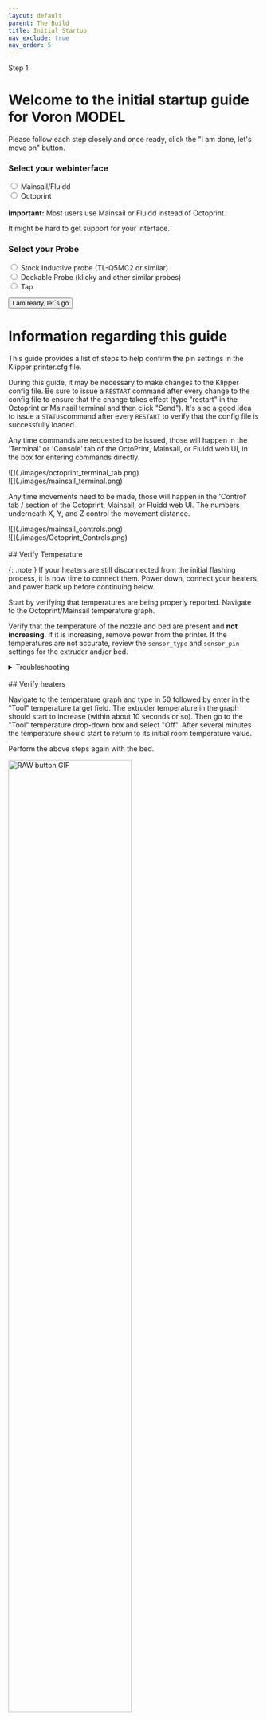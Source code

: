 ```yaml
---
layout: default
parent: The Build
title: Initial Startup
nav_exclude: true
nav_order: 5
---
```


<!-- 

NOTES ON EDITING: 

The intial startup pages are not in order down here. The order does not matter and can be freely changed in buttons.js (see instructions there)
To add a page, simply copy the code below, put it at the bottom of the page and change the "CHANGE_ME" id to an unusued ID (refer to buttons.js PAGE ID section). If the page you are adding is printer specific, please locate the corresponding section and insert it there. The ID name does not matter but should be chosen somewhat on topic. Once done, refer to Buttons.js to add the page to the site. 

<div id="CHANGE_ME" class="defaulthide hide" markdown="1">
FILL IN YOUR CONTENT HERE IN MARKDOWN
</div>

-->


<!-- leave this stuff here alone :) -->
<link  rel="stylesheet"  href="style.css">
<script src="buttons.js"> </script>
<script src="https://ajax.googleapis.com/ajax/libs/jquery/3.6.3/jquery.min.js"></script>
<body onload="checkstatus(), testscript()">

<!-- progress bar -->
<div class="defaulthide" id="progressdiv">
<div class="progress">
  <div id="progressbar" class="progress-bar progress-bar-striped bg-danger progress-bar-animated" role="progressbar" style="width: 8.33333333333%" aria-valuenow="20" aria-valuemin="0" aria-valuemax="120">Step 1</div>
</div>
</div>

<!-- PAGES BEGIN -->

<!-- Options Selection -->
<div id="0" class="defaulthide hide" markdown="1">

# Welcome to the initial startup guide for Voron <span id="printermodel">MODEL</span>
Please follow each step closely and once ready, click the "I am done, let's move on" button.

### Select your webinterface
<div class="form-check">
  <input class="form-check-input" type="radio" name="flexRadioDefault" id="mainsailos" onchange="hideoctowarning()">
  <label class="form-check-label" for="mainsailos">
    Mainsail/Fluidd
  </label>
</div>

<div class="form-check">
  <input class="form-check-input" type="radio" name="flexRadioDefault" id="octoprint" onchange="showoctowarning()" >
  <label class="form-check-label" for="octoprint">
    Octoprint
  </label>
</div>

<div id="octowarning" class="defaulthide">
 <br>
<div class="alert alert-warning" role="alert"><i class="fa fa-warning"></i><b> Important:</b> Most users use Mainsail or Fluidd instead of Octoprint.<p>It might be hard to get support for your interface.</p></div>
</div>

<div id="ProbeSelect" class="defaulthide hide" markdown="1">

### Select your Probe

  <div class="form-check">
    <input class="form-check-input" type="radio" name="probeSelect" id="inductive">
    <label class="form-check-label" for="inductive">
      Stock Inductive probe (TL-Q5MC2 or similar)
    </label>
  </div>

  <div class="form-check">
    <input class="form-check-input" type="radio" name="probeSelect" id="dockable">
    <label class="form-check-label" for="dockable">
      Dockable Probe  (klicky and other similar probes) 
    </label>
  </div>


  <div id="TapSelect" class="form-check">
    <input class="form-check-input" type="radio" name="probeSelect" id="tap">
    <label class="form-check-label" for="tap">
      Tap
    </label>
  </div>
</div>

<button type="button" class="text-center btn btn-danger margin-right2 btn-spacing-mobile" id="button-start" onclick="start()">I am ready, let´s go</button>




</div> 


<!-- START OF CONTENT-->
<!-- Guide Information -->
<div id="info" class="defaulthide hide" markdown="1">


# Information regarding this guide
This guide provides a list of steps to help confirm the pin settings in the Klipper printer.cfg file.

During this guide, it may be necessary to make changes to the Klipper config file. Be sure to issue a ```RESTART``` command after every change to the config file to ensure that the change takes effect (type "restart" in the Octoprint or Mainsail terminal and then click "Send"). It's also a good idea to issue a ```STATUS```command after every ```RESTART``` to verify that the config file is successfully loaded.

Any time commands are requested to be issued, those will happen in the 'Terminal' or 'Console' tab of the OctoPrint, Mainsail, or Fluidd web UI, in the box for entering commands directly.

<div class="defaulthide octoprintclass" markdown="1">
![](./images/octoprint_terminal_tab.png)
</div>

  
<div class="defaulthide mainsailclass" markdown="1">
![](./images/mainsail_terminal.png)
</div>

Any time movements need to be made, those will happen in the 'Control' tab / section of the Octoprint, Mainsail, or Fluidd web UI. The numbers underneath X, Y, and Z control the movement distance.

<div class="defaulthide mainsailclass" markdown="1">
![](./images/mainsail_controls.png)
</div>


<div class="defaulthide octoprintclass" markdown="1">
![](./images/Octoprint_Controls.png)
</div>
<br>


</div>
 
<!-- Verify your heaters -->
<div class="defaulthide hide" id="verifytemp" markdown="1">
## Verify Temperature 

{: .note }
If your heaters are still disconnected from the initial flashing process, it is now time to connect them.  Power down, 
connect your heaters, and power back up before continuing below.

Start by verifying that temperatures are being properly reported. Navigate to the Octoprint/Mainsail temperature graph.


Verify that the temperature of the nozzle and bed are present and **not increasing**. If it is increasing, remove power from the printer. If the temperatures are not accurate, review the `sensor_type` and `sensor_pin` settings for the extruder and/or bed.
<br>

<details markdown="1" markdown="1">
  <summary>Troubleshooting</summary>
  * If your Thermistors are not working as they should (Rapidly changing temperatures for example). Double check all your crimps and wires. 
  * A Multimeter in continuity mode is a useful tool for this
  * You can also download your klipper log file and upload it to [Klippylyzer](https://klippylyzer.github.io/)
  * If the temperature is rising rapidly, the heater is probably powered for some reason.  This could indicate a wiring error, or an issue with the control board.
</details>
<br>
</div>

<div class="defaulthide hide" id="verifyheater" markdown="1">
## Verify heaters
 

Navigate to the temperature graph and type in 50 followed by enter in the "Tool" temperature target field. The extruder temperature in the graph should start to increase (within about 10 seconds or so). Then go to the "Tool" temperature drop-down box and select "Off". After several minutes the temperature should start to return to its initial room temperature value. 

Perform the above steps again with the bed.



<img src="images/heaters.gif" alt="RAW button GIF" width="70%">

<details markdown="1">
  <summary>Troubleshooting</summary>
  * If the temperature does not increase, then verify the `heater_pin` setting in the config's `[extruder]` or `[heater_bed]` section
  * If the temperature increases on an unexpected sensor, you likely have either the thermistor connections swapped, or the heater connections swapped.
  * For the heated bed, on models with a mains heated bed.
    * check if the SSR indicator light is blinking/solid.  If it is, you know everything up to the ssr is working, but something may be wrong on the mains side.
    * if the SSR light is not on, you likely have an issue on the control side.  One common mistake is getting the polarity of the control wires swapped:  make sure + on the Control board is connected to + on the SSR
</details>

<br>

</div>

<!-- V0 ONLY from now on-->
<!-- V0 Motors and Stepper buzz -->
<div class="defaulthide" id="v0motor" markdown="1">
## V0 Stepper Motor Check

To verify that each stepper motor is operating correctly, send an appropriate `STEPPER_BUZZ` command, such as:

`STEPPER_BUZZ STEPPER=stepper_x`

The STEPPER_BUZZ command will cause the given stepper to move one millimeter in a positive direction and then it will return to its starting position.  This movement cycle will repeat 10 times.

You will be looking for three things:
  1. Ensure that the motor which responds is the one you expected.
  1. Ensure that the motor moves cleanly:  forward, pause, back, pause, repeat.  Lack of movement, or vibrating or buzzing oddly are all cause for concern
  1. Ensure that the motor moves the correct direction first.  If the movement is backwards, it is important to correct at this stage.

{: .note }
A single test of each motor is being used to confirm multiple aspects of its function:  that the motor moves properly, that it's the correct motor, and what direction it moves.  Please make sure you confirm ALL stated expectations for each motor.  You can repeat the test multiple times if needed.


<img src="images/verifysteppers.gif" alt="RAW button GIF" width="70%">

Run this command for each of the motors:

| **Command**                                   | **Expectation**                                                |
|:-------------------------------------------|:----------------------------------------------------------------|
| STEPPER_BUZZ STEPPER=stepper_x           | The back left gantry motor will rotate clockwise first, then back counterclockwise   |
| STEPPER_BUZZ STEPPER=stepper_y           | The back right gantry motor will rotate clockwise first, then back counterclockwise  |
| STEPPER_BUZZ STEPPER=stepper_z           | the bed will move down, then back up                |
| STEPPER_BUZZ STEPPER=extruder            | The extruder moves.  Direction will be tested later for this motor                   |

<details markdown="1">
  <summary>Troubleshooting</summary>
  
* If the stepper does not move at all verify the following: the "enable_pin" and "step_pin" in your printer.cfg.

* If the stepper motor moves but does not return to its original position then verify the "dir_pin" setting.

* If the stepper motor oscillates in an incorrect direction, then it generally indicates that the "dir_pin" for the axis needs to be inverted. To do this, add a '!' in front of the "dir_pin". Example: "dir_pin: !PIN"

* If the motor moves significantly more or significantly less than one millimeter then verify the `rotation_distance` setting.

* If the motor buzzes, check the stepper motor wiring.

</details>
<p></p>
![](./images/V0-motor-configuration-guide.png)
<br>


</div>
<!-- -->
<!-- V0 Homing -->
<div class="defaulthide" id="v0homing" markdown="1">

## V0 XY Homing Check

At this point everything is ready to home X and Y.

{: .warning} 
>You need to be able to quickly stop the printer in case something goes wrong (e.g. the tool head goes the wrong direction).  There are a few ways of doing this:
>
> 1. Use the E-stop button on the display (if installed).  On the Mini12864 it is the small button underneath the main control knob.  Test the button and see what happens -  Klipper should shut down. The Raspberry Pi and OctoPrint/Mainsail/Fluidd should still be running but disconnected from Klipper.  
> 2. Have a computer right next to the printer with the `RESTART` or `M112` command already in the terminal command line.  When you start homing the printer, if it goes in the wrong direction, quickly send the restart command and it will stop the printer.
> 3. As a "nuclear" option, power off the printer with the power switch if something goes wrong.  This is not ideal because it may corrupt the files on the SD card and to recover would require reinstalling everything from scratch.

<div class="defaulthide mainsailclass" markdown="1">
{: .note }
After a shutdown, press the `FIRMWARE_RESTART` button in Mainsail or Fluidd to resume normal operation
</div>
<div class="defaulthide octoprintclass" markdown="1">
{: .note }
After a shutdown, press "Connect" in the upper left corner of OctoPrint. Next, in the Octoprint terminal window send a `FIRMWARE_RESTART` to get the printer back up and running.
</div>

Once there is a _tested_ process for stopping the printer in case of something going wrong,  you can test X and Y movement.   First, send a `G28 X` command. This will only home X: The bed should  *move down slightly and then the toolhead should move to the right until it hits the X endstop*. 

* If the bed moves upwards before moving to the right, you must reverse your z stepper directions in the config.
* If the toolhead moves in an incorrect direction, stop it with emergency stop, take note of what direction it went, and move on to testing Y

Next, test Y: run `G28 Y`.  The bed should move down slightly, and then the toolhead should move towards the back of the printer until it hits the Y endstop.  

{: .note}
In a CoreXY configuration, both motors motors work together to move the printer in X or Y (think Etch A Sketch). As a result, testing X homing alone tells us very little.  We *must* test X and Y in order to determine what (if any) adjustments are needed


If either axis does not move the toolhead in the expected or correct direction, refer to the table below to figure out how to correct it.  If you need to invert the direction of one of the motors, invert the direction pin definition by adding a `!` to the pin name. For example, `dir_pin: PB2` would become `dir_pin: !PB2`.  (if the entry already has a `!`, remove it instead).   If the motors are going in directions that match the lower row of the chart, physically swap your X and Y (A and B) motor connectors at the MCU.

* [stepper x] = Motor B
* [stepper y] = Motor A

## Motor Configuration Guide for the Voron V0


![](./images/V0-motor-configuration-guide.png)

<br>

</div>
<!-- V0 ENDSTOP -->
<div class="defaulthide" id="v0endstop" markdown="1">

## V0 Z Endstop Location 

### V0.2
For V0.2 the Z endstop is located at the bottom of the machine. After homing Z you can use the `Z_ENDSTOP_CALIBRATE` command to find the correct position_endstop value automatically. 

### V0.0 & V0.1
The V0.0 and V0.1 uses the bed assembly to contact the Z endstop switch via an adjustable screw in the T8 nut block. Ideally the activation of that switch will be at the exact bed height at which your nozzle also reaches the bed surface. However there is a window of travel from the moment that switch is activated to the point at which that switch bottoms out, this window is about 0.6mm.  As a result, calibrating Z on these printers is a 2 step process:
1. Adjust the screw, so that the endstop is triggered just slightly before the nozzle hits the bed (within about 0.6mm)
1. Use the  `Z_ENDSTOP_CALIBRATE`routine (below) to fine tune the calibration of the endstop switch in software.

### Z Endstop Calibrate
We will use a piece of copy paper to set the height of our nozzle relative to the endstop position, do this test with your nozzle cold. When the nozzle is heated, its position (relative to the bed) changes due to thermal expansion. This thermal expansion is typically around a 100 microns, which is about the same thickness as a typical piece of printer paper. The exact amount of thermal expansion isn’t crucial, just as the exact thickness of the paper isn’t crucial. Start with the assumption that the two are equal.
* Home z
* Place the piece of copy paper on the bed
* Run the `Z_ENDSTOP_CALIBRATE` command.
<div class="defaulthide octoprintclass" markdown="1">
* move the nozzle closer to the bed in small increments, using `TESTZ Z=` commands.
</div>

<div class="defaulthide mainsailclass" markdown="1">
* a dialog box will open that allows you to move the nozzle up and down by preset amounts.
* move the nozzle closer to the bed in small increments, using the controls in the dialog
</div>
* after each movement push the paper back and forth to check if the nozzle is in contact with the paper and to feel the amount of friction. 
* Continue issuing commands until you feel a small amount of friction when testing with the paper. If too much friction is found then you can use a positive Z value to move the nozzle up.
* Once you have found the correct height, run the `ACCEPT` command
* run the `SAVE_CONFIG` command



This value that we just calculated is now in your config (note: save_config stores things down at the bottom of your config, not in the main section) and it represents the distance from the point that the nozzle touches the bed surface to when the bed assembly triggers the z endstop switch. It also represents your maximum Z travel distance.

<br>




</div>
<!-- Bed Leveling -->
<div class="defaulthide" id="v0bedscrews" markdown="1">
## V0 Bed Leveling

### Bed Screws

The V0 uses manual bed leveling. The bed is small enough and thick enough that a mesh or other types of per print leveling should not be needed. There is a macro in Klipper to help with the manual bed leveling process: `BED_SCREWS_ADJUST`

This tool will move the printer's nozzle to each screw XY location and then move the nozzle to a Z=0.3 height. At this point one can use the "paper test" to adjust the bed screw directly under the nozzle. See the information described in "the paper test", but adjust the bed screw instead of commanding the nozzle to different heights. Adjust the bed screw until there is a small amount of friction when pushing the paper back and forth. This process will move all three mounting points of your bed closer to the nozzle so it is critical that you re-run the Z offset adjust after completing this section.

Once the screw is adjusted so that a small amount of friction is felt, run either the `ACCEPT` or `ADJUSTED` command. Use the `ADJUSTED` command if the bed screw needed an adjustment (typically anything more than about 1/8th of a turn of the screw). Use the `ACCEPT` command if no significant adjustment is necessary. Both commands will cause the tool to proceed to the next screw. (When an `ADJUSTED` command is used, the tool will schedule an additional cycle of bed screw adjustments; the tool completes successfully when all bed screws are verified to not require any significant adjustments.) One can use the `ABORT` command to exit the tool early.

After the `BED_SCREWS_ADJUST` command has been completed rerun the `Z_ENDSTOP_CALIBRATE` command to to bring your nozzle to the correct Z=0 position.

<br>

</div>

<!-- 00 Point -->
<div class="defaulthide" id="v000" markdown="1">
## V0 Define 0 Point

The homing position is not at the typical location of 0,0 but at the maximum travel location.  The actual numbers vary by printer build size.

Depending on bed location, the positional parameters may need to be adjusted to re-locate the 0,0 point.

1. Start by re-running `G28 X Y` to home X and Y.  After this, the nozzle will be at the maximum X,Y as defined by *position_max* under *[stepper_x]* and *[stepper_y]*. 
2. Using the OctoPrint or Mainsail controls, move the nozzle to the front left corner of the bed.
3. If the left corner of the bed cannot be reached within 3-5mm, the bed location needs to be physically adjusted (if possible). Move the bed on the extrusions or move the extrusions to get the bed location within range.
	* If questionable, turn off motors and attempt to move the gantry by hand to see if the front left corner can physically be reached by the nozzle.
4. Once the nozzle is close to the front left corner of the bed but still on the bed, send an `M114` command to retrieve the current location.
	* *Note: Due to other tolerances, it is usually not recommended to have the 0,0 exactly on the corner of the bed or build surface. Spec bed sizes are always slightly larger than the defined print volume so print volume loss will be minimal.*

If X and Y offsets are less than 1mm and 0,0 is over the bed, nothing needs to be changed.

If X and Y offsets are within 5mm or 0,0 is past the bed, the *position_max* values should be adjusted to change where the 0,0 point is computed.  If the 0,0 is over the bed, the distance from the home point to the front left (*position_max*) must be increased.  If the 0,0 is past the bed, the distance must be decreased. The amount is determined by the output of the `M114` command. Update *position_max* and *position_endstop* for both *[stepper_x]* and *[stepper_y]* as follows:

* For X: New = Current - Get Position X (M114) Result
* For Y: New = Current - Get Position Y (M114) Result

*If the Z endstop pin location has been previously defined, be sure to re-follow the process to set the Z endstop pin location (if applicable).*

If anything is updated in the printer configuration file, save the file and restart Klipper using `FIRMWARE_RESTART`.

</div>

<!-- V0 END-->

<!-- V1/Trident START-->
<!-- Trident Motor Check-->
<div class="defaulthide" id="v1motor" markdown="1">
## Trident Stepper Motor Check

To verify that each stepper motor is operating correctly, send a `STEPPER_BUZZ` command, such as:

`STEPPER_BUZZ STEPPER=stepper_x`

The STEPPER_BUZZ command will cause the given stepper to move one millimeter in a positive direction and then it will return to its starting position.  This movement cycle will repeat 10 times.

You will be looking for three things:
  1. Ensure that the motor which responds is the one you expected.
  1. Ensure that the motor moves cleanly:  forward, pause, back, pause, repeat.  Lack of movement, or vibrating or buzzing oddly are all cause for concern
  1. Ensure that the motor moves the correct direction first.  If the movement is backwards, it is important to correct at this stage.

{: .note }
A single test of each motor is being used to confirm multiple aspects of its function:  that the motor moves properly, that it's the correct motor, and what direction it moves.  Please make sure you confirm ALL stated expectations for each motor.  You can repeat the test multiple times if needed.


<img src="images/verifysteppers.gif" alt="RAW button GIF" width="70%">

Run this command for each of the motors:

| **Command**                                   | **Expectation**                                                |
|:-------------------------------------------|:----------------------------------------------------------------|
| STEPPER_BUZZ STEPPER=stepper_x           | The back left gantry motor will rotate clockwise first, then back counterclockwise   |
| STEPPER_BUZZ STEPPER=stepper_y           | The back right gantry motor will rotate clockwise first, then back counterclockwise  |
| STEPPER_BUZZ STEPPER=stepper_z           | the front left corner of the bed moves down, then back up                |
| STEPPER_BUZZ STEPPER=stepper_z1          | the back of the bed moves down, then back up                                   |
| STEPPER_BUZZ STEPPER=stepper_z2          | The front right corner of the bed moves down, then back up                           |
| STEPPER_BUZZ STEPPER=extruder            | The extruder moves.  Direction will be tested later for this motor                   |


<details markdown="1">
  <summary>Troubleshooting</summary>
  
* If the stepper does not move at all
  * Verify the `enable_pin` and `step_pin` in your printer.cfg.
  * Verify that the motor driver has power

* If the stepper motor moves but does not return to its original position then verify the `dir_pin` setting.

* If the wrong motor moves, verify that the correct motors are plugged into the correct ports of the controller

* If the stepper motor movement is backwards, then it generally indicates that the "dir_pin" for the axis needs to be inverted. Add a '!' in front of the "dir_pin", or remove it if already present. Example: `dir_pin: PA1` -> `dir_pin: !PA1`

* If the load moves significantly more or significantly less than one millimeter then verify the `rotation_distance` setting.

* If the motor buzzes without making clean 1mm movements, check the [stepper motor wiring](/build/electrical/#stepper-motor-wiring)

</details>

![](./images/VT-motor-configuration-guide.png)

<br>


</div>
<!-- Trident Homing -->
<div class="defaulthide" id="v1homing" markdown="1">

## Trident XY Homing Check

At this point everything is ready to home X and Y.

{: .warning} 
>You need to be able to quickly stop the printer in case something goes wrong (e.g. the tool head goes the wrong direction).  There are a few ways of doing this:
>
> 1. Use the E-stop button on the display (if installed).  On the Mini12864 it is the small button underneath the main control knob.  Test the button and see what happens -  Klipper should shut down. The Raspberry Pi and OctoPrint/Mainsail/Fluidd should still be running but disconnected from Klipper.  
> 2. Have a computer right next to the printer with the `RESTART` or `M112` command already in the terminal command line.  When you start homing the printer, if it goes in the wrong direction, quickly send the restart command and it will stop the printer.
> 3. As a "nuclear" option, power off the printer with the power switch if something goes wrong.  This is not ideal because it may corrupt the files on the SD card and to recover would require reinstalling everything from scratch.

<div class="defaulthide mainsailclass" markdown="1">
{: .note }
After a shutdown, press the `FIRMWARE_RESTART` button in Mainsail or Fluidd to resume normal operation
</div>
<div class="defaulthide octoprintclass" markdown="1">
{: .note }
After a shutdown, press "Connect" in the upper left corner of OctoPrint. Next, in the Octoprint terminal window send a `FIRMWARE_RESTART` to get the printer back up and running.
</div>

Once there is a _tested_ process for stopping the printer in case of something going wrong,  you can test X and Y movement.   First, send a `G28 X` command. This will only home X: The bed should  *move down slightly and then the toolhead should move to the right until it hits the X endstop*. 

* If the bed moves upwards before moving to the right, you must reverse your z stepper directions in the config.
* If the toolhead moves in an incorrect direction, stop it with emergency stop, take note of what direction it went, and move on to testing Y

Next, test Y: run `G28 Y`.  The toolhead should move up slightly, and then towards the back of the printer until it hits the Y endstop.  

{: .note}
In a CoreXY configuration, both motors motors work together to move the printer in X or Y (think Etch A Sketch). As a result, testing X homing alone tells us very little.  We *must* test X and Y in order to determine what (if any) adjustments are needed


If either axis does not move the toolhead in the expected or correct direction, refer to the table below to figure out how to correct it.  If you need to invert the direction of one of the motors, invert the direction pin definition by adding a `!` to the pin name. For example, `dir_pin: PB2` would become `dir_pin: !PB2`.  (if the entry already has a `!`, remove it instead).   If the motors are going in directions that match the lower row of the chart, physically swap your X and Y (A and B) motor connectors at the MCU.

* [stepper x] = Motor B
* [stepper y] = Motor A

## Motor Configuration Guide for the Voron Trident


![](./images/VT-motor-configuration-guide.png)

<br>

</div>


<!-- Trident Leveling-->


<div class="defaulthide" id="ztilt" markdown="1">
## Trident Bed Leveling

The Trident uses automated bed leveling using 3 motors.  There is a macro `Z_TILT_ADJUST` built into Klipper for that function. It is very similar to the `QUAD_GANTRY_LEVEL` used by V2, but supports 3 or more motors. Run the `Z_TILT_ADJUST` and it will probe each of the 3 points 3 times, average the readings, then make adjustments until the gantry is level.

After that process has been completed, re-home z by running `G28 Z`.

### Tilt with Heated Bed and Chamber

Set your bed temperature to 100C

This will be the first time that a `Z_TILT_ADJUST` has been run at a high chamber temperature.  To ensure that the probe has stabilized with the heated bed at 100C run `PROBE_ACCURACY` with the nozzle at the center of the bed.  If the values are trending (increasing or decreasing) throughout the 10 probes or the standard deviation is greater than 0.003mm, wait another 5 minutes and try again.

Once the readings are stable, run `Z_TILT_ADJUST`.  Make a note of how long the probe readings took to stabilize for when starting prints - typically a cold printer takes 10-20 minutes to stabilize at temperature.

</div>





<!-- V1 END -->
<!-- V2 Start -->
<!-- V2 Motors -->

<div class="defaulthide" id="v2motor" markdown="1">
## V2 Stepper Motor Check

To verify that each stepper motor is operating correctly, send a command such as :

`STEPPER_BUZZ STEPPER=stepper_x`

The STEPPER_BUZZ command will cause the given stepper to move one millimeter in a positive direction and then it will return to its starting position.  This movement cycle will repeat 10 times.

You will be looking for three things:
  1. Ensure that the motor which responds is the one you expected.
  1. Ensure that the motor moves cleanly:  forward, pause, back, pause, repeat.  Lack of movement, or vibrating or buzzing oddly are all cause for concern
  1. Ensure that the motor moves the correct direction first.  If the movement is backwards, it is important to correct at this stage.

{: .note }
A single test of each motor is being used to confirm multiple aspects of its function:  that the motor moves properly, that it's the correct motor, and what direction it moves.  Please make sure you confirm ALL stated expectations for each motor.  You can repeat the test multiple times if needed.


<img src="images/verifysteppers.gif" alt="RAW button GIF" width="70%">

Run this command for each of the motors:

| **Command**                                   | **Expectation**                                                |
|:-------------------------------------------|:----------------------------------------------------------------|
| STEPPER_BUZZ STEPPER=stepper_x           | The back left gantry motor will rotate clockwise first, then back counterclockwise   |
| STEPPER_BUZZ STEPPER=stepper_y           | The back right gantry motor will rotate clockwise first, then back counterclockwise  |
| STEPPER_BUZZ STEPPER=stepper_z           | the front left corner of the bed moves up, then back down                |
| STEPPER_BUZZ STEPPER=stepper_z1          | the back left corner of the bed moves up, then back down                            |
| STEPPER_BUZZ STEPPER=stepper_z2          | The back right corner of the bed moves up, then back down                           |
| STEPPER_BUZZ STEPPER=stepper_z3          | The front right corner of the bed moves up, then back down                           |
| STEPPER_BUZZ STEPPER=extruder            | The extruder moves.  Direction will be tested later for this motor                   |


<details markdown="1">
  <summary>Troubleshooting</summary>
  
* If the stepper does not move at all
  * Verify the `enable_pin` and `step_pin` in your printer.cfg.
  * Verify that the motor driver has power

* If the stepper motor moves but does not return to its original position then verify the `dir_pin` setting.

* If the wrong motor moves, verify that the correct motors are plugged into the correct ports of the controller

* If the stepper motor movement is backwards, then it generally indicates that the "dir_pin" for the axis needs to be inverted. Add a '!' in front of the "dir_pin", or remove it if already present. Example: `dir_pin: PA1` -> `dir_pin: !PA1`

* If the load moves significantly more or significantly less than one millimeter then verify the `rotation_distance` setting.

* If the motor buzzes without making clean 1mm movements, check the [stepper motor wiring](/build/electrical/#stepper-motor-wiring)

</details><p></p>

![](./images/V2-motor-configuration-guide.png)

<br>


</div>
<!-- V2 Homing -->
<div class="defaulthide" id="v2homing" markdown="1">

## V2 XY Homing Check

At this point everything is ready to home X and Y.

**Important:** You need to be able to quickly stop the printer in case something goes wrong (e.g. the tool head goes the wrong direction).  There are a few ways of doing this:

1. Use the E-stop button on the display (if installed).  On the Mini12864 it is the small button underneath the main control knob.  Test the button and see what happens -  Klipper should shut down. Raspberry Pi and OctoPrint/Mainsail/Fluidd should still be running but disconnected from Klipper.  Press "Connect" in the upper left corner of OctoPrint, then in the Octoprint terminal window send a `FIRMWARE_RESTART` to get the printer back up and running.
2. Have a computer right next to the printer with the `RESTART` or `M112` command already in the terminal command line in OctoPrint.  When you start homing the printer, if it goes in the wrong direction, quickly send the restart command and it will stop the printer.
3. As a "nuclear" option, power off the printer with the power switch if something goes wrong.  This is not ideal because it may corrupt the files on the SD card and to recover would require reinstalling everything from scratch.

Once there is a _tested_ process for stopping the printer in case of something going wrong,  you can test X and Y movement.  *note: you will need to test X AND Y before you can correctly determine what adjustments are needed.*  First, send a `G28 X` command. This will only home X: The tool head should *move up slightly and then move to the right until it hits the X endstop*. If it moves any other direction, abort, take note, but still move on to testing Y. Next, test Y: run `G28 Y`.  The toolhead should move to the back of the printer until it hits the Y endstop. In a CoreXY configuration, both motors have to move in order to get the toolhead to go in only and X or Y direction (think Etch A Sketch). If the gantry moves downward first before moving to the right, you must reverse your z stepper directions in the config.

If either axis does not move the toolhead in the expected or correct direction, refer to the table below to figure out how to correct it.  If you need to invert the direction of one of the motors, invert the direction pin definition by adding a `!` to the pin name. For example, `dir_pin: PB2` would become `dir_pin: !PB2`.  (if the entry already has a `!`, remove it instead).   If the motors are going in directions that match the lower row of the chart, physically swap your X and Y (A and B) motor connectors on the MCU.

* [stepper x] = Motor B
* [stepper y] = Motor A

## Motor Configuration Guide for the Voron V2


![](./images/V2-motor-configuration-guide.png)

<br>

</div>

<!-- V2 Bed Leveling -->
<div class="defaulthide" id="qgl" markdown="1">
## V2 Bed Leveling

Since the V2 uses 4 independent Z motors, the entire gantry system must be specially levelled.  The macro to call this process is `QUAD_GANTRY_LEVEL` (sometimes referred to in conversation as 'QGL').  It will probe each of 4 points 3 times, average the readings, then make adjustments until the gantry is level.

If the process fails due to an “_out of bounds_” error, disable your stepper motors and slowly move your gantry or bed by hand until it is approximately flat. Re-home your printer (`G28`) and then rerun the sequence. You may have to run it more than once.  Make sure that the adjustment value for each stepper motor converges to 0. If it diverges, check to make sure you have your stepper motors wired to the correct stepper driver (check documentation).

### QGL with Heated Bed and Chamber

Run a `G28` command to home the printer since a `SAVE_CONFIG` restarts the printer.

This will be the first time that a Quad Gantry Level has been run at a high chamber temperature.  To ensure that the probe has stabilized with the heated bed at 100C and the hot end at 240C, run `PROBE_ACCURACY` with the nozzle at the center of the bed.  If the values are trending (increasing or decreasing) throughout the 10 probes or the standard deviation is greater than 0.003mm, wait another 5 minutes and try again.

Once the readings are stable, run `QUAD_GANTRY_LEVEL`.  Make a note of how long the probe readings took to stabilize for when starting prints - typically a cold printer takes 10-20 minutes to stabilize at temperature.

#### Common QGL Problems

* If the QGL is having issues with too high of a standard deviation and the printer is heated and stable, check Z belt tension.  Make sure they are reasonably tight and even.
* If QGL fails with being unable to reach the probe in time, do a `FIRMWARE_RESTART`, manually level the bed as closely as possible, then home (`G28`) and re-attempt.



</div>


<!-- V2 END -->

<!-- VSW START -->
<!-- VWS Motors -->
<div class="defaulthide" id="vswmotor" markdown="1">
## Switchwire Stepper Motor Check

To verify that each stepper motor is operating correctly, send a `STEPPER_BUZZ` command, such as:

`STEPPER_BUZZ STEPPER=stepper_x`

The STEPPER_BUZZ command will cause the given stepper to move one millimeter in a positive direction and then it will return to its starting position.  This movement cycle will repeat 10 times.

You will be looking for three things:
  1. Ensure that the motor which responds is the one you expected.
  1. Ensure that the motor moves cleanly:  forward, pause, back, pause, repeat.  Lack of movement, or vibrating or buzzing oddly are all cause for concern
  1. Ensure that the motor moves the correct direction first.  If the movement is backwards, it is important to correct at this stage.

{: .note }
A single test of each motor is being used to confirm multiple aspects of its function:  that the motor moves properly, that it's the correct motor, and what direction it moves.  Please make sure you confirm ALL stated expectations for each motor.  You can repeat the test multiple times if needed.


<img src="images/verifysteppers.gif" alt="RAW button GIF" width="70%">

Run this command for each of the motors:

| **Command**                                   | **Expectation**                                                |
|:-------------------------------------------|:----------------------------------------------------------------|
| STEPPER_BUZZ STEPPER=stepper_x           | The left hand gantry motor will rotate counterclockwise first, then back clockwise   |
| STEPPER_BUZZ STEPPER=stepper_y           | The bed will move forward first, then return backward
| STEPPER_BUZZ STEPPER=stepper_z           | The right hand gantry motor will rotate counterclockwise first, then back clockwise                |
| STEPPER_BUZZ STEPPER=extruder            | The extruder moves.  Direction will be tested later for this motor                   |


<details markdown="1">
  <summary>Troubleshooting</summary>
  
* If the stepper does not move at all
  * Verify the `enable_pin` and `step_pin` in your printer.cfg.
  * Verify that the motor driver has power

* If the stepper motor moves but does not return to its original position then verify the `dir_pin` setting.

* If the wrong motor moves, verify that the correct motors are plugged into the correct ports of the controller

* If the stepper motor movement is backwards, then it generally indicates that the "dir_pin" for the axis needs to be inverted. Add a '!' in front of the "dir_pin", or remove it if already present. Example: `dir_pin: PA1` -> `dir_pin: !PA1`

* If the load moves significantly more or significantly less than one millimeter then verify the `rotation_distance` setting.

* If the motor buzzes without making clean 1mm movements, check the [stepper motor wiring](/build/electrical/#stepper-motor-wiring)

</details>

![](./images/SW-motor-configuration-guide.png)

<br>


</div>

<!-- VSW Endstops -->
<div  class="defaulthide"  id="vswendstop"  markdown="1">

## Switchwire Endstop Check

{: .note }
this document describes testing x and y endstops.  if you will be using sensorless homing, test any physical endstops you do have, and refer to the [sensorless homing guide](/tuning/sensorless.html).

Slowly move the toolhead and bed to the center, then send the `QUERY_ENDSTOPS` command. The terminal window should respond with the following:


```
Send: QUERY_ENDSTOPS

Recv: x:open y:open z:open
```

If either "X" or "Y" shows "triggered", double-check to make sure none of them are pressed. 

Next, move the toolhead all the way to the right until you hear a clicking sound, then send the `QUERY_ENDSTOPS` command again. <br>

Make sure that the X endstop says "triggered" and the Y and Z endstops stay open.

Next, return the toolhead to the middle, and move the bed all the way forward.   This should result in the Y endstop reading "triggered" 

{: .note }
The Voron Switchwire, uses a "probe virtual endstop" for Z, so the Z endstop will be dealt with in a later step


<details  markdown="1">

<summary>Troubleshooting</summary>

* <p markdown="1">If one of the endstops acts backwards (reading "TRIGGERED" when open and vice-versa), go into the printer configuration file (typically printer.cfg) and add or remove the ! in front of the pin identifier. 
For example, if the X endstop was inverted, add a ! in front of the pin number as follows: 
<br>`endstop_pin: P1.28` -> `endstop_pin: !P1.28` 
<br>Be warned however:  All stock Voron endstops are N.C. switches connected to GND.  If a stock endstop requires `!` it may indicate a wiring issue</p>

* <p>If the endstop cannot be reached with the toolhead, make sure that you don't have any rubber rail stoppers left on the rail. </p>

* <p>If there are no rubber rail stoppers in place and you still can't trigger the endstop, make sure that your gantry is deracked. <a  href="https://www.youtube.com/watch?v=cOn6u9kXvy0">Gantry deracking</a>  </p>

* if a switch seems "slow" to respond, you may need to add a software controlled pullup to its pin, using `^`.  Most controllers in Vorons have hardwired pullups, and do not require this, but there are always exceptions.

</details>

<br />


</div>

<!-- V0 Homing -->
<div class="defaulthide" id="vswhoming" markdown="1">

## Switchwire XY Homing Check

At this point everything is ready to home X and Y.

{: .warning} 
>You need to be able to quickly stop the printer in case something goes wrong (e.g. the tool head goes the wrong direction).  There are a few ways of doing this:
>
> 1. Use the E-stop button on the display (if installed).  On the Mini12864 it is the small button underneath the main control knob.  Test the button and see what happens -  Klipper should shut down. The Raspberry Pi and OctoPrint/Mainsail/Fluidd should still be running but disconnected from Klipper.  
> 2. Have a computer right next to the printer with the `RESTART` or `M112` command already in the terminal command line.  When you start homing the printer, if it goes in the wrong direction, quickly send the restart command and it will stop the printer.
> 3. As a "nuclear" option, power off the printer with the power switch if something goes wrong.  This is not ideal because it may corrupt the files on the SD card and to recover would require reinstalling everything from scratch.

<div class="defaulthide mainsailclass" markdown="1">
{: .note }
After a shutdown, press the `FIRMWARE_RESTART` button in Mainsail or Fluidd to resume normal operation
</div>
<div class="defaulthide octoprintclass" markdown="1">
{: .note }
After a shutdown, press "Connect" in the upper left corner of OctoPrint. Next, in the Octoprint terminal window send a `FIRMWARE_RESTART` to get the printer back up and running.
</div>

Once there is a _tested_ process for stopping the printer in case of something going wrong,  you can test X and Y movement.   
First, test Y: run `G28 Y`.  The toolhead should move up slightly, and then the bed should move forward until it triggers the Y endstop.  If the bed moves the wrong direction, you probably need to invert its dir_pin.

{: .note}
In a CoreXZ configuration, two motors motors work together to move the printer in X and Z (think Etch A Sketch). As a result, you need to look at something that was supposed to be an X move, AND something that was supposed to be a Z move to fully identify problems.

Next, send a `G28 X` command. This will only home X: The toolhead should  move up slightly and then move to the right until it hits the X endstop. 

Finally, send a `G28 Z` command.  Note that this will actually force homing all axes.  So:
  1. The toolhead will lift slightly
  1. The toolhead will home to the right
  1. The bed will home to the front
  1. The toolhead  and bed (X and Y axes) will return to center
  1. The toolhead will move down, and home to the bed, using the probe

* If the toolhead moves differently than expected, use the chart below to correct it.
* If the bed moves unexpectedly, this probably means the Y motor is swapped with one of the X/Z motors.




If the x or z axis does not move the toolhead in the expected or correct direction, refer to the table below to figure out how to correct it.  If you need to invert the direction of one of the motors, invert the direction pin definition by adding a `!` to the pin name. For example, `dir_pin: PB2` would become `dir_pin: !PB2`.  (if the entry already has a `!`, remove it instead).   If the motors are going in directions that match the lower row of the chart, physically swap your X and Y (A and B) motor connectors at the MCU.

## Motor Configuration Guide for the Voron Switchwire


![](./images/SW-motor-configuration-guide.png)

<br>

</div>

<div class="defaulthide" id="vwsbedlocating"  markdown="1">
</div>





<!-- VSW END -->

<!--  GENERAL STUFF GOES HERE -->

<!-- Endstop Pin -->
<div class="defaulthide" id="zendstop" markdown="1">
## Z Endstop Pin Location

<div class="defaulthide dockableclass" markdown=1>
{: .note }
Some dockable probe users choose to use their probe as a "z virtual endstop", and thus will not have a z endstop to locate.  If this is you, you probably just want to use the coordinates of the center of your bed for this step.  Also note that these coordinates will likely be in your "klicky macros", rather than the locations mentioned below.
</div>

<div class="defaulthide tapclass" markdown=1>
{: .note }
As a Tap user, you do not actually have a z endstop to locate.  Instead, simply set the  `[homing_override]` or `[safe_z_home]` coordinates to the center of your bed
</div>

* Start by re-running `G28 X Y` to home X and Y.
* Using the software controls, move the nozzle until it is directly over the Z endstop switch.
* Send an `M114` command and record the X and Y values.
* Update the homing routing in the printer configuration file under *[homing_override]* or *[safe\_z\_home]* with those values.
* Restart Klipper with `FIRMWARE_RESTART`. 
* Run a full `G28` and make sure that the printer properly homes X, Y, and Z.  
</div>

<!-- Probe Check -->
<div class="defaulthide" id="probecheck" markdown="1">

## Probe Check

<div class="defaulthide dockableclass" markdown=1>
{: .note }
If you haven't already, this is probably a good time to get your dockable probe up and running, including picking up out of the dock. If you are using klicky macros, there is documentation [here](https://github.com/jlas1/Klicky-Probe/tree/main/Klipper_macros).  You should NOT enable the klicky meshing module at this time:  that will come later.
</div>

### Probe Testing

With the toolhead in the center of the bed, reconfirm that the probe is working correctly.
<div class="defaulthide inductiveclass" markdown=1>
When it is far from the bed, `QUERY_PROBE` should return “open”. When a metal object is close to the probe, `QUERY_PROBE` should return “triggered”. If the signal is inverted, add a “!” In front of the pin definition (ie, `pin: ! z:P1.24` ).

Slowly reduce your Z height and run `QUERY_PROBE` each time until `QUERY_PROBE` returns “triggered” - make sure the nozzle is not touching the print surface (and has clearance). 
</div>
<div class="defaulthide dockableclass" markdown=1>
There are 3 states to test with your dockable probe:
1. Probe not attached:
  a. Remove the probe from the toolhead.
  b. run `QUERY_PROBE`.  It is expected to return "triggered"
2. When the probe is attached, but not triggered.
  a. Attach the probe to the toolhead
  b. run `QUERY_PROBE. It is expected to return "open"
3. When the probe is attached, *and triggered*.
  a. Keep the probe attached to the toolhead
  b. activate  the probe switch with your finger, and *while keeping the switch pressed*,
  c. run `QUERY_PROBE`.  It is expected to return "triggered"
</div>
<div class="defaulthide tapclass" markdown=1>
{: .note }
There are software configuration instructions for Tap, including an important activation macro located [here](https://github.com/VoronDesign/Voron-Tap/blob/main/config/tap_klipper_instructions.md).  Note that without this macro, it is likely you will accidentally hit your bed with a fully heated hotend, and ruin your PEI.
 

Test that when the toolhead is in its normal (down) position, `QUERY_PROBE` indicates "open", and when the toolhead is lifted slightly, `QUERY_PROBE` indicates "triggered"
</div>


### Probe Accuracy Check

With the bed and hotend cold (for now), move the probe to the center of the bed and run `PROBE_ACCURACY`. It will probe the bed 10 times in a row and output a standard deviation value at the end. Make sure that the sensed distance is not trending (gradually decreasing or increasing over the 10 probes) and that the standard deviation is less than 0.003mm.

Example of unstable `PROBE_ACCURACY` (trending downward during warm up).

```
Send: PROBE_ACCURACY
Recv: // PROBE_ACCURACY at X:125.000 Y:125.000 Z:7.173 (samples=10 retract=2.000 speed=2.0
Send: M105
Recv: // probe at 125.000,125.000 is z=4.975000
Recv: // probe at 125.000,125.000 is z=4.960000
Recv: // probe at 125.000,125.000 is z=4.955000
Recv: // probe at 125.000,125.000 is z=4.952500
Recv: // probe at 125.000,125.000 is z=4.950000
Recv: // probe at 125.000,125.000 is z=4.947500
Recv: // probe at 125.000,125.000 is z=4.942500
Recv: // probe at 125.000,125.000 is z=4.937500
Recv: // probe at 125.000,125.000 is z=4.937500
Recv: // probe at 125.000,125.000 is z=4.932500
Recv: // probe accuracy results: maximum 4.975000, minimum 4.932500, range 0.042500, average 4.949000, median 4.948750,
standard deviation 0.011948
```

<details markdown="1">
  <summary>Troubleshooting</summary>
  * If the probe is stuck always showing triggered  (or always open) It is typically indicitive of a wiring issue:
    * Make sure that the physical wiring has (G)round, (S)ignal, and (V)oltage correctly connected
    * If there is a jumper to select the supply voltage for your probe, make sure it is set correctly
    * Make sure the klipper `[probe] pin:` matches where your probe is actually connected
  * If the probe is trending one direction or the other in the accuracy check, it is typically indicitive of a mechanical issue
    * Check grub screws on the z drives
    * check z belt tension (if applicable)
    * if all else fails, try reducing the `[Probe] speed:`
</details>
</div>
<br>

<!-- Probe Calibration -->
<div class="defaulthide" id="probecalibrate" markdown="1">
## Probe Calibration

Although we've already tested the probe, the probe has not yet been calibrated, this means that it is just blindly treating the position where the probe activates as z=0, which almost certainly not correct.  

{: .note }
Note:  Users of Beacon, Cartographer, or the Btt Eddy Probe should follow the calibration instructions from their respective manufacturers, and skip this process.

1. Home the printer: `G28`
1. Move the toolhead to the center of the bed.  For a 300mm printer, that command might be: `G0 X150 Y150 F6000`.  Adjust as necessary for your build
1. run the command `probe_calibrate`
1. if you are using a dockable probe, such as klicky, you will now need to remove the probe from the toolhead by hand.
1. Conduct "the paper test":  
    1. Place a piece of typical printer paper on the bed.
    1. Using either the testz command as shown in the console, or the "Manual Probe" popup in mainsail/fluidd, move the toolhead down until you start to feel resistance from the nozzle against the piece of paper.
    1. execute the command `accept`, or press the "accept" button
    1. execute the command `save_config`.  Klipper will then restart, saving the new calibration.

{: .note }
When moving in small increments during the paper test, klipper will use a back & forth motion, which is intended to negate back lash issues during the test. Don't worry!  we promise, after the back and forth is complete, the end delta is the distance you requested.  It just went the long way to get there.

![](./images/mainsail_manual_probe.png)

</div>

<!-- 00 Point General-->
<div class="defaulthide" id="point00" markdown="1">
## Define 0 Point

The homing position is not at the typical location of 0,0 but at the maximum travel location.  The actual numbers vary by printer build size.

{: .note }
> * In all Vorons, we use standard cartesian coordinates.  This means that when you see a number like 0,0, the first number represents left/right movement, and the second number represents forward/back movement.
> * It is also accepted practice that 0 is at the LEFT, and 0 is at the FRONT.  So when we refer to the 0,0 point, we are referring to the nozzle of the printer being located at the front left corner of the bed.
> * This point is used as a common reference between you, your slicer, and your printer. Without consensus on where this point is, you'll have a variety of strange problems.


Depending on bed location, the positional parameters may need to be adjusted to re-locate the 0,0 point.

1. Test that the toolhead is *physically* capable of reaching the front left corner of the bed.  
  * Run `M84` to turn off the motors
  * gently move the toolhead by hand to the front left.  
  * If you encounter resistance before the nozzle gets close to the front left corner, consider:
       - Is a mechanical problem stopping the toolhead before it should? If so, you may need to go back to earlier build steps, such as "deracking".
       - Is your bed oversized?  If, for example, you have a 320mm bed on a 300mm build, it's perfectly reasonable that there be some extra build plate that you can't actually reach
       - Otherwise, you may need to physically adjust the placement of your bed. 

2. Run `G28 X Y` to home X and Y.  After this, the nozzle will be at the position defined as `position_endstop` under `[stepper_x]` and `[stepper_y]`. In Vorons, this will generally be the same as `position_max`
3. Using the OctoPrint or Mainsail controls, move the toolhead to 0,0
  * Pay attention as the toolhead is moving.  If there is any skipping as it gets near the corner, you will need to stop and deal with that before continuing
    * This may indicate a racked gantry, or other belting issue
    * It may be that, for one reason or another, your printer simply has slightly less travel than stock:
      * Rehome, with `G28 X Y`
      * Move the X and Y axes one at a time to 0 to determine which one is the problem
      * Reduce `position_endstop` AND `position_max` for that axis until the problem goes away
4. Once the toolhead is able to reach 0,0 cleanly, inspect how close it is to the front left corner of the bed
	 * _Note: Due to other tolerances, it is usually not recommended to have the 0,0 exactly on the corner of the bed or build surface. Spec bed sizes are always slightly larger than the defined print volume so print volume loss will be minimal._
   * if the nozzle is above the bed, within 5 mm of the edge, perfect.  Move on.
   * for each axis, if the nozzle is too far in to the bed, INCREASE `position_endstop` and `position_max`.  For example, to move the 0,0 point 2mm to the *left*, you would *add* 2mm to `[stepper_x]` `position_endstop` AND `position_max`.
   * if the nozzle is out beyond the bed, DECREASE `position_endstop` and `position_max`.  For example, to move the 0,0 point 2mm *back*, you would *subtract* 2mm from  `[stepper_y]` `position_endstop` AND `position_max`.

{: .note }
If the Z endstop pin location has already been set in klipper, be sure to re-adjust these coordinates any time you recalibrate the x or y endstop.

If anything is updated in the printer configuration file, save the file and restart Klipper using `FIRMWARE_RESTART`.

</div>

<!-- Bed Locating -->
<div class="defaulthide" id="bedlocating" markdown="1">
## Bed Locating

<div class="defaulthide dockableclass" markdown=1>
{: .note }
If you are using your dockable probe as a "virtual z endstop", you do not require the stock z endstop.  On a Trident, no action is required for this step.  On a Voron 2, the bed placement may be adjusted by moving the toolhead as far forward as possible (by hand) and then sliding the bed until it is just slightly under the nozzle
</div>

<div class="defaulthide tapclass" markdown=1>
{: .note }
As tap is used as a "virtual z endstop", your printer does not require the installation of the stock Z endstop.  On a Trident, no action is required for this step. On a Voron 2, the bed placement may be adjusted by moving the toolhead as far forward as possible (by hand) and then sliding the bed until it is just slightly under the nozzle
</div>

Before the 0,0 point and Z endstop locations are set in software, the physical locations of the Z endstop and print bed need to be finalized.

The Z endstop should be located close to max Y position. 

* Home X and Y with `G28 X Y` 
* Move the toolhead to the left until the nozzle is in line with the z endstop.
* Move the Z endstop along the extrusion until the endstop is centered directly under the nozzle
* Secure the Z endstop in this position

On a V2, the bed should now be adjusted so there is a small (2-3mm) gap between the back edge of the bed, and the shaft of the Z endstop.


</div>


<!-- Endstop Check -->
<div  class="defaulthide"  id="xyendstop"  markdown="1">

## Endstop Check

{: .note }
this document describes testing all 3 endstops.  if you will be using sensorless homing on x and/or y, test any physical endstops you do have, and refer to the [sensorless homing guide](/tuning/sensorless.html).

Slowly move the toolhead to the center, then send the `QUERY_ENDSTOPS` command. The terminal window should respond with the following:


```
Send: QUERY_ENDSTOPS

Recv: x:open y:open z:open
```

If any of them say "triggered" instead of "open", double-check to make sure none of them are pressed. Next, move the toolhead all the way to the right until you hear a clicking sound, then send the `QUERY_ENDSTOPS` command again. <br>

Make sure that the X endstop says "triggered" and the Y and Z endstops stay open.

Move the toolhead back to center and repeat with the Y endstop by moving the gantry all the way to the back.

<div class="defaulthide dockableclass" markdown=1>
{: .note }
Some dockable probe users choose to use their dockable probe as a "virtual endstop".  If you are one of these users, You may ignore the z endstop for now.  It will be attended to in a later step, when you test the probe
</div>
<div class="defaulthide tapclass" markdown=1>
{: .note }
Tap acts as a "virtual endstop".  This functionality will be tested in a later step, so the Z endstop may be safely ignored for now.
</div>

To check the Z endstop, manually press the z endstop until you hear a clicking sound. Check with `QUERY_ENDSTOPS` whether the endstop works.


<details  markdown="1">

<summary>Troubleshooting</summary>

* <p markdown="1">If one of the endstops acts backwards (reading "TRIGGERED" when open and vice-versa), go into the printer configuration file (typically printer.cfg) and add or remove the ! in front of the pin identifier. 
For example, if the X endstop was inverted, add a ! in front of the pin number as follows: 
<br>`endstop_pin: P1.28` -> `endstop_pin: !P1.28` 
<br>Be warned however:  All stock Voron endstops are N.C. switches connected to GND.  If a stock endstop requires `!` it may indicate a wiring issue</p>

* <p>If the endstop cannot be reached with the toolhead, make sure that you don't have any rubber rail stoppers left on the rail. </p>

* <p>If there are no rubber rail stoppers in place and you still can't trigger the endstop, make sure that your gantry is deracked. <a  href="https://www.youtube.com/watch?v=cOn6u9kXvy0">Gantry deracking</a>  </p>

* if a switch seems "slow" to respond, you may need to add a software controlled pullup to its pin, using `^`.  Most controllers in Vorons have hardwired pullups, and do not require this, but there are always exceptions.

</details>

<br>

  
  

</div>

<!-- PID tuning -->
<div class="defaulthide" id="pid" markdown="1">
## PID Tune Bed and Hotend

The PID tune is important for tuning the printer for a given hardware configuration to ensure that temperatures can remain as stable as possible during operation.

### PID Tune Heated Bed

Move nozzle to the center of the bed and approximately 5-10mm above the bed surface, then run: 

`PID_CALIBRATE HEATER=heater_bed TARGET=100`

It will perform a PID calibration routine that will last about 10 minutes. Once it is finished, type `SAVE_CONFIG` which will save the parameters into your configuration file.

### PID Tune Hotend

Set the part cooling fans to 25% (`M106 S64`) and then run: 

`PID_CALIBRATE HEATER=extruder TARGET=245`

It will perform a PID calibration routine that will last about 5 minutes. Once it is finished, type `SAVE_CONFIG` which will save the parameters into your configuration file.

<br>

</div>


<!-- Z Offset -->
<div class="defaulthide" id="initial" markdown="1">
## Z Offset Adjustment

## Initial / Simple Process

### Preparation

Run a `G28`.
* Move the nozzle to the center of the bed if it is not already.

<div class="defaulthide tapclass" markdown=1>
Run `PROBE_CALIBRATE`
</div>
<div class="defaulthide dockableclass" markdown=1>

{: .note }
With Dockable probes, some users choose to use the probe as their Z endstop, and others choose to use the stock Z endstop.  If you have chosen to use the stock endstop, you will use the `Z_ENDSTOP_CALIBRATE` command, as shown in this guide.  If you are using the Probe as your Z endstop, you should substitute the `PROBE_CALIBRATE` command

Run `Z_ENDSTOP_CALIBRATE`
</div>
<div class="defaulthide inductiveclass" markdown=1>
Run `Z_ENDSTOP_CALIBRATE`
</div>

Slowly move the nozzle toward the bed by using `TESTZ Z=-1` until the nozzle is relatively close to the bed, and then stepping down with `TESTZ Z=-0.1` until the nozzle touches a piece of paper on top of the build plate. If you go too far down, you can move the nozzle back up with: `TESTZ Z=0.1`. Once you are satisfied with the nozzle height, run `ACCEPT` and then `SAVE_CONFIG`.

**Important:** Klipper assumes that this process is being done cold.  If being performed hot, do an additional `TESTZ Z=-0.1` before accepting.

<div class="defaulthide tapclass" markdown=1>
If an "out of bounds" error occurs, send `PROBE_CALIBRATE`, `ACCEPT`, and then `SAVE_CONFIG`. This will redefine the 0 bed height so you will be able to get closer.

### Fine Tuning Z Height


#### LCD Screen 
The Z offset can be adjusted during a print using the Tune menu on the display, and the printer configuration can be updated with this new value. Remember that higher values for the position_endstop means that the nozzle will be closer to the bed.  These changes will be temporary:  it will be discarded when you restart klipper, unless you save it with the `z_offset_apply_probe` command.

#### Mainsail and Fluidd
The "babystepping"  ("Z Offset") controls may be used to fine tune the z offset.  These changes are temporary:  they will be discarded unless you press the save button, or use the `z_offset_apply_probe` command.


#### Last Resort
If all else fails, you can locate the `[probe] z_offset` in your config file, and adjust it by hand.  A positive change will result in more squish, negative in less squish.  *be careful*  You don't want to damage your bed.
</div>


<div class="defaulthide dockableclass" markdown=1>
If an "out of bounds" error occurs, send `Z_ENDSTOP_CALIBRATE` or ` PROBE_CALIBRATE, `ACCEPT`, and then `SAVE_CONFIG`. This will redefine the 0 bed height so you will be able to get closer.

### Fine Tuning Z Height


#### LCD Screen 
The Z offset can be adjusted during a print using the Tune menu on the display, and the printer configuration can be updated with this new value. Remember that higher values for the position_endstop means that the nozzle will be closer to the bed.  These changes will be temporary:  it will be discarded when you restart klipper, unless you save it with the `z_offset_apply_endstop` or `z_offset_apply_probe` command.

#### Mainsail and Fluidd
The "babystepping"  ("Z Offset") controls may be used to fine tune the z offset.  These changes are temporary:  they will be discarded unless you press the save button, or use the `z_offset_apply_endstop` or `z_offset_apply_probe` command.


#### Last Resort
If all else fails, you can locate the `[stepper_z] position_endstop`  or `[probe] z_offset` in your config file, and adjust it by hand.  A positive change will result in more squish, negative in less squish.  *be careful*  You don't want to damage your bed.

</div>


<div class="defaulthide inductiveclass" markdown=1>
If an "out of bounds" error occurs, send `Z_ENDSTOP_CALIBRATE`, `ACCEPT`, and then `SAVE_CONFIG`. This will redefine the 0 bed height so you will be able to get closer.

### Fine Tuning Z Height


#### LCD Screen 
The Z offset can be adjusted during a print using the Tune menu on the display, and the printer configuration can be updated with this new value. Remember that higher values for the position_endstop means that the nozzle will be closer to the bed.  These changes will be temporary:  it will be discarded when you restart klipper, unless you save it with the `z_offset_apply_endstop` command.

#### Mainsail and Fluidd
The "babystepping"  ("Z Offset") controls may be used to fine tune the z offset.  These changes are temporary:  they will be discarded unless you press the save button, or use the `z_offset_apply_endstop` command.


#### Last Resort
If all else fails, you can locate the `[stepper_z] position_endstop` in your config file, and adjust it by hand.  A positive change will result in more squish, negative in less squish.  *be careful*  You don't want to damage your bed.
</div>





<br>
</div>


<!-- Switchwire Z Offset -->
<div class="defaulthide" id="vswinitial" markdown="1">
## Switchwire Z Offset Adjustment

The Switchwire uses its probe as the Z endstop, which you have already calibrated.  However, you may find that some fine tuning is still required.  There are various ways you can do this:

#### LCD Screen 
The Z offset can be adjusted during a print using the Tune menu on the display, and the printer configuration can be updated with this new value. Remember that higher values for the position_endstop means that the nozzle will be closer to the bed.  These changes will be temporary:  it will be discarded when you restart klipper, unless you save it with the `z_offset_apply_probe` command.

#### Mainsail and Fluidd
The "babystepping"  ("Z Offset") controls may be used to fine tune the z offset.  These changes are temporary:  they will be discarded unless you press the save button, or use the `z_offset_apply_probe` command.


#### Last Resort
If all else fails, you can locate the `[probe] z_offset` in your config file, and adjust it by hand.  A positive change will result in more squish, negative in less squish.  *be careful*  You don't want to damage your bed.


<br>
</div>

<!-- FINAL STAGE -->
<div class="defaulthide" id="finish" markdown="1">
# Finish Line

## Looks like you are done with the initial startup guide for your brand new printer! 

But wait! There's more:


## Extruder Calibration (e-steps)

Before the first print, make sure that the extruder extrudes the correct amount of material.

* With the hotend at temperature, make a mark on the filament between the roll of filament and your extruder, between 120mm and 150mm away from the entrance to the extruder.  Measure the distance from the entrance of the extruder to that mark.
* In Octoprint / Mainsail, extrude 50mm 2 times (for a total of 100mm since Klipper doesn’t allow you to extrude more than 50mm at a time). 
* Measure from the entrance of your extruder to the mark you made previously. 
	* *In a perfect world, assuming the mark was at 120mm, it would measure 20mm (120mm - 20mm = 100mm), but usually won’t be.*
* Update `rotation_distance` in the extruder section of the configuration file using this formula:
	* New Config Value = Old Config Value * (Actual Extruded Amount/Target Extruded Amount)

You can also use the calculator [here](http://tools.takuya.wtf/esteps.html)

*Note: a higher configuration value means that less filament is being extruded.*

Paste the new value into the configuration file, restart Klipper, and try again. Once the extrusion amount is within 0.5% of the target value (ie, 99.5-100.5mm for a target 100mm of extruded filament), the extruder is calibrated!

Please adjust your `rotation_distance` in the `extruder` section according to the following table. If you are building Stealthburner with its corresponding Extruder, you are looking for Clockwork2.

| **Extruder**    | **Gear Ratio**  | **Rotation Distance**  |
|:----------------|:----------------|:------------------------|
| Clockwork1           | 50:17  | 22.6789511 |
| Clockwork2           | 50:10  | 22.6789511 |
| Galileo2             | 9:1    | 47.088     |
| Mobius 3 and 4       | 80:20  | 22.6789511 |

{: .warning }
> A Raspberry Pi is like a computer. Please shut it down appropriately using your webinterface's shutdown button.
> <br> It is also strongly recommended to make regular backups of your printer.cfg and other config files.

---
### Next: [Slicer Setup](../slicer/index.md)
<br>
</div>




 


























<!-- END OF CONTENT INCLUDE BUTTONS NOW -->
<div class="btn-group" role="group" aria-label="Basic example">
<button type="button" class="text-center btn btn-danger margin-right2 btn-spacing-mobile defaulthide" id="button-prev" onclick="prevpage()">Let's go back again</button>
<button type="button" class="text-center btn btn-danger defaulthide" id="button-next" onclick="newpage()">I am done, let's move on</button>
</div>

</body> 





<style>
/* mobile */
@media only screen and (max-width: 768px) { 
  /* For mobile phones: */
  [class*="btn-group"] {
    display: flex;
    align-items: center;
  }
}
</style>

